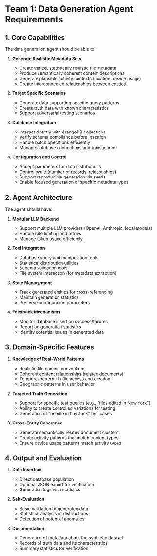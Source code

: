 # Team 1: Data Generation Agent Requirements

## 1. Core Capabilities

The data generation agent should be able to:

1. **Generate Realistic Metadata Sets**
   - Create varied, statistically realistic file metadata
   - Produce semantically coherent content descriptions
   - Generate plausible activity contexts (location, device usage)
   - Create interconnected relationships between entities

2. **Target Specific Scenarios**
   - Generate data supporting specific query patterns
   - Create truth data with known characteristics
   - Support adversarial testing scenarios

3. **Database Integration**
   - Interact directly with ArangoDB collections
   - Verify schema compliance before insertion
   - Handle batch operations efficiently
   - Manage database connections and transactions

4. **Configuration and Control**
   - Accept parameters for data distributions
   - Control scale (number of records, relationships)
   - Support reproducible generation via seeds
   - Enable focused generation of specific metadata types

## 2. Agent Architecture

The agent should have:

1. **Modular LLM Backend**
   - Support multiple LLM providers (OpenAI, Anthropic, local models)
   - Handle rate limiting and retries
   - Manage token usage efficiently

2. **Tool Integration**
   - Database query and manipulation tools
   - Statistical distribution utilities
   - Schema validation tools
   - File system interaction (for metadata extraction)

3. **State Management**
   - Track generated entities for cross-referencing
   - Maintain generation statistics
   - Preserve configuration parameters

4. **Feedback Mechanisms**
   - Monitor database insertion success/failures
   - Report on generation statistics
   - Identify potential issues in generated data

## 3. Domain-Specific Features

1. **Knowledge of Real-World Patterns**
   - Realistic file naming conventions
   - Coherent content relationships (related documents)
   - Temporal patterns in file access and creation
   - Geographic patterns in user behavior

2. **Targeted Truth Generation**
   - Support for specific test queries (e.g., "files edited in New York")
   - Ability to create controlled variations for testing
   - Generation of "needle in haystack" test cases

3. **Cross-Entity Coherence**
   - Generate semantically related document clusters
   - Create activity patterns that match content types
   - Ensure device usage patterns match activity types

## 4. Output and Evaluation

1. **Data Insertion**
   - Direct database population
   - Optional JSON export for verification
   - Generation logs with statistics

2. **Self-Evaluation**
   - Basic validation of generated data
   - Statistical analysis of distributions
   - Detection of potential anomalies

3. **Documentation**
   - Generation of metadata about the synthetic dataset
   - Records of truth data and its characteristics
   - Summary statistics for verification
